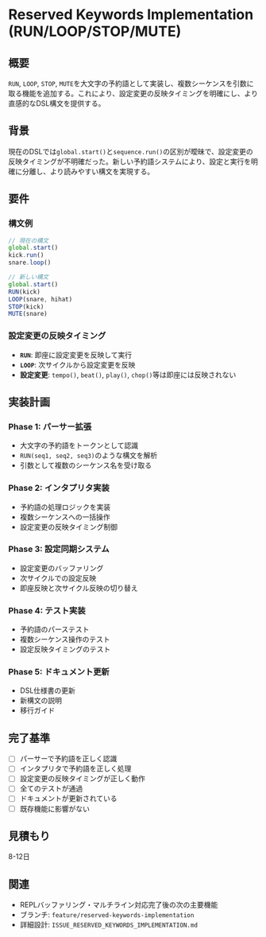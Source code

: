 # Reserved Keywords Implementation (RUN/LOOP/STOP/MUTE)

## 概要
`RUN`, `LOOP`, `STOP`, `MUTE`を大文字の予約語として実装し、複数シーケンスを引数に取る機能を追加する。これにより、設定変更の反映タイミングを明確にし、より直感的なDSL構文を提供する。

## 背景
現在のDSLでは`global.start()`と`sequence.run()`の区別が曖昧で、設定変更の反映タイミングが不明確だった。新しい予約語システムにより、設定と実行を明確に分離し、より読みやすい構文を実現する。

## 要件

### 構文例
```js
// 現在の構文
global.start()
kick.run()
snare.loop()

// 新しい構文
global.start()
RUN(kick)
LOOP(snare, hihat)
STOP(kick)
MUTE(snare)
```

### 設定変更の反映タイミング
- **`RUN`**: 即座に設定変更を反映して実行
- **`LOOP`**: 次サイクルから設定変更を反映
- **設定変更**: `tempo()`, `beat()`, `play()`, `chop()`等は即座には反映されない

## 実装計画

### Phase 1: パーサー拡張
- 大文字の予約語をトークンとして認識
- `RUN(seq1, seq2, seq3)`のような構文を解析
- 引数として複数のシーケンス名を受け取る

### Phase 2: インタプリタ実装
- 予約語の処理ロジックを実装
- 複数シーケンスへの一括操作
- 設定変更の反映タイミング制御

### Phase 3: 設定同期システム
- 設定変更のバッファリング
- 次サイクルでの設定反映
- 即座反映と次サイクル反映の切り替え

### Phase 4: テスト実装
- 予約語のパーステスト
- 複数シーケンス操作のテスト
- 設定反映タイミングのテスト

### Phase 5: ドキュメント更新
- DSL仕様書の更新
- 新構文の説明
- 移行ガイド

## 完了基準
- [ ] パーサーで予約語を正しく認識
- [ ] インタプリタで予約語を正しく処理
- [ ] 設定変更の反映タイミングが正しく動作
- [ ] 全てのテストが通過
- [ ] ドキュメントが更新されている
- [ ] 既存機能に影響がない

## 見積もり
8-12日

## 関連
- REPLバッファリング・マルチライン対応完了後の次の主要機能
- ブランチ: `feature/reserved-keywords-implementation`
- 詳細設計: `ISSUE_RESERVED_KEYWORDS_IMPLEMENTATION.md`



